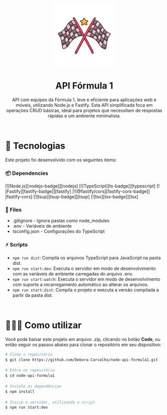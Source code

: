 <div align="center">

  <img src="./.github/assets/finish-flag.png" alt="Logo" height="200">
  <h1 align="center"><strong>API Fórmula 1</strong></h1>
  <p align="center">
	  API com equipes da Fórmula 1, leve e eficiente para aplicações web e móveis, utilizando Node.js e Fastify. Esta API simplificada foca em operações CRUD básicas, ideal para projetos que necessitam de respostas rápidas e um ambiente minimalista.
  </p>

</div>

<br />

# 🚀 Tecnologias

Este projeto foi desenvolvido com os seguintes items:

### 📦 Dependencies

  <!-- Badges -->
<div align="start">
  
  [![Node.js][nodejs-badge]][nodejs]
  [![TypeScript][ts-badge]][typescript]
  [![Fastify][fastify-badge]][fastify]
  [![@fastify/cors][fastify-cors-badge]][fastify-cors]
  [![tsup][tsup-badge]][tsup]
  [![tsx][tsx-badge]][tsx]

</div>

### 📄 Files

- .gitignore - Ignora pastas como node_modules
- .env - Variáveis de ambiente
- tsconfig.json - Configurações do TypeScript

### ⚡ Scripts

- `npm run dist`: Compila os arquivos TypeScript para JavaScript na pasta dist.
- `npm run start:dev`: Executa o servidor em modo de desenvolvimento com as variáveis de ambiente carregadas do arquivo .env.
- `npm run start:watch`: Executa o servidor em modo de desenvolvimento com suporte a recarregamento automático ao alterar os arquivos.
- `npm run start:dist`: Compila o projeto e executa a versão compilada a partir da pasta dist.

<br />

# 👩🏽‍💻 Como utilizar

Você pode baixar este projeto em arquivo .zip, clicando no botão <b>Code</b>, ou então seguir os passos abaixo para clonar o repositório em seu dispositivo:

```bash
# Clone o repositório 
$ git clone https://github.com/Debora-Carvalho/node-api-formula1.git

# Entre no repositório
$ cd node-api-formula1

# Instale as dependências
$ npm install

# Inicie o servidor, utilizando o script 
$ npm run start:dev
```
